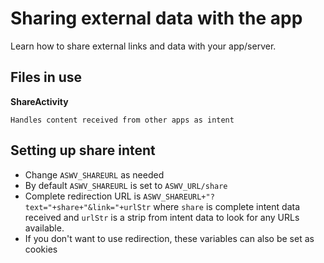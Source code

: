 # Sharing external data with the app

Learn how to share external links and data with your app/server.

## Files in use

**ShareActivity**
```
Handles content received from other apps as intent
```

## Setting up share intent
* Change `ASWV_SHAREURL` as needed
* By default `ASWV_SHAREURL` is set to `ASWV_URL/share`
* Complete redirection URL is `ASWV_SHAREURL+"?text="+share+"&link="+urlStr` where `share` is complete intent data received and `urlStr` is a strip from intent data to look for any URLs available.
* If you don't want to use redirection, these variables can also be set as cookies
